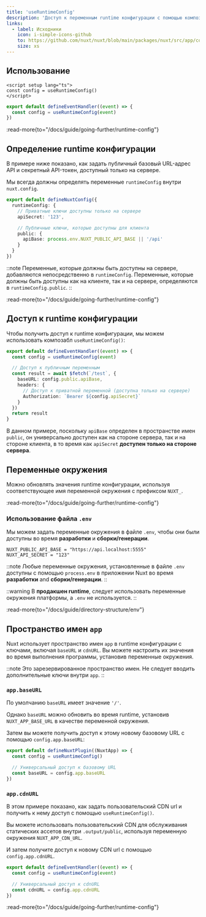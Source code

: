 ```yaml
---
title: 'useRuntimeConfig'
description: 'Доступ к переменным runtime конфигурации с помощью композабла useRuntimeConfig.'
links:
  - label: Исходники
    icon: i-simple-icons-github
    to: https://github.com/nuxt/nuxt/blob/main/packages/nuxt/src/app/composables/asyncData.ts
    size: xs
---
```


## Использование

```vue [app.vue]
<script setup lang="ts">
const config = useRuntimeConfig()
</script>
```

```ts [server/api/foo.ts]
export default defineEventHandler((event) => {
  const config = useRuntimeConfig(event)
})
```

:read-more{to="/docs/guide/going-further/runtime-config"}

## Определение runtime конфигурации

В примере ниже показано, как задать публичный базовый URL-адрес API и секретный API-токен, доступный только на сервере.

Мы всегда должны определять переменные `runtimeConfig` внутри `nuxt.config`.

```ts [nuxt.config.ts]
export default defineNuxtConfig({
  runtimeConfig: {
    // Приватные ключи доступны только на сервере
    apiSecret: '123',

    // Публичные ключи, которые доступны для клиента
    public: {
      apiBase: process.env.NUXT_PUBLIC_API_BASE || '/api'
    }
  }
})
```

::note
Переменные, которые должны быть доступны на сервере, добавляются непосредственно в `runtimeConfig`. Переменные, которые должны быть доступны как на клиенте, так и на сервере, определяются в `runtimeConfig.public`.
::

:read-more{to="/docs/guide/going-further/runtime-config"}

## Доступ к runtime конфигурации

Чтобы получить доступ к runtime конфигурации, мы можем использовать композабл `useRuntimeConfig()`:

```ts [server/api/test.ts]
export default defineEventHandler((event) => {
  const config = useRuntimeConfig(event)

  // Доступ к публичным переменным
  const result = await $fetch(`/test`, {
    baseURL: config.public.apiBase,
    headers: {
      // Доступ к приватной переменной (доступна только на сервере)
      Authorization: `Bearer ${config.apiSecret}`
    }
  })
  return result
}
```

В данном примере, поскольку `apiBase` определен в пространстве имен `public`, он универсально доступен как на стороне сервера, так и на стороне клиента, в то время как `apiSecret` **доступен только на стороне сервера**.

## Переменные окружения

Можно обновлять значения runtime конфигурации, используя соответствующее имя переменной окружения с префиксом `NUXT_`.

:read-more{to="/docs/guide/going-further/runtime-config"}

### Использование файла `.env`

Мы можем задать переменные окружения в файле `.env`, чтобы они были доступны во время **разработки** и **сборки/генерации**.

``` [.env]
NUXT_PUBLIC_API_BASE = "https://api.localhost:5555"
NUXT_API_SECRET = "123"
```

::note
Любые переменные окружения, установленные в файле `.env` доступны с помощью `process.env` в приложении Nuxt во время **разработки** and **сборки/генерации**.
::

::warning
В **продакшен runtime**, следует использовать переменные окружения платформы, а `.env` не используется.
::

:read-more{to="/docs/guide/directory-structure/env"}

## Пространство имен `app`

Nuxt использует пространство имен `app` в runtime конфигурации с ключами, включая `baseURL` и `cdnURL`. Вы можете настроить их значения во время выполнения программы, установив переменные окружения.

::note
Это зарезервированное пространство имен. Не следует вводить дополнительные ключи внутри `app`.
::

### `app.baseURL`

По умолчанию `baseURL` имеет значение `'/'`.

Однако `baseURL` можно обновить во время runtime, установив `NUXT_APP_BASE_URL` в качестве переменной окружения.

Затем вы можете получить доступ к этому новому базовому URL с помощью `config.app.baseURL`:

```ts [/plugins/my-plugin.ts]
export default defineNuxtPlugin((NuxtApp) => {
  const config = useRuntimeConfig()

  // Универсальный доступ к базовому URL
  const baseURL = config.app.baseURL
})
```

### `app.cdnURL`

В этом примере показано, как задать пользовательский CDN url и получить к нему доступ с помощью `useRuntimeConfig()`.

Вы можете использовать пользовательский CDN для обслуживания статических ассетов внутри `.output/public`, используя переменную окружения `NUXT_APP_CDN_URL`.

И затем получите доступ к новому CDN url с помощью `config.app.cdnURL`.

```ts [server/api/foo.ts]
export default defineEventHandler((event) => {
  const config = useRuntimeConfig(event)

  // Универсальный доступ к cdnURL
  const cdnURL = config.app.cdnURL
})
```

:read-more{to="/docs/guide/going-further/runtime-config"}
